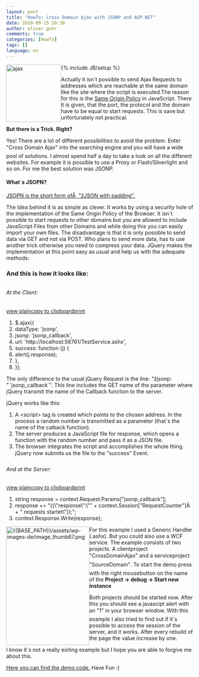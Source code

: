 ```yaml
---
layout: post
title: "HowTo: Cross Domain Ajax with JSONP and ASP.NET"
date: 2010-09-15 20:30
author: oliver.guhr
comments: true
categories: [HowTo]
tags: []
language: en
---
```

{% include JB/setup %}
<a href="{{BASE_PATH}}/assets/wp-images-de/image_thumb66.png"><img style="border-right-width: 0px; display: inline; border-top-width: 0px; border-bottom-width: 0px; margin-left: 0px; border-left-width: 0px; margin-right: 0px" title="ajax" src="{{BASE_PATH}}/assets/wp-images-de/image_thumb66.png" border="0" alt="ajax" hspace="12" width="147" height="154" align="left" /></a>

Actually it isn´t possible to send Ajax Requests to addresses which are reachable at the same domain like the site where the script is executed.The reason for this is the <a href="http://de.wikipedia.org/wiki/Same_Origin_Policy" target="_blank">Same Origin Policy</a> in JavaScript. There it is given, that the port, the protocol and the domain have to be equal to start requests. This is save but unfortunately not practical.

<!--more-->

<strong>But there is a Trick. Right?</strong>

Yes! There are a lot of different possibilities to avoid the problem. Enter "Cross Domain Ajax" into the searching engine and you will have a wide pool of solutions. I almost spend half a day to take a look on all the different websites. For example it is possible to use a Proxy or Flash/Silverlight and so on. For me the best solution was JSONP.
<h4></h4>
<h4><strong>What´s JSOPN? </strong></h4>
<p align="left"><a href="http://en.wikipedia.org/wiki/JSON#JSONP" target="_blank">JSOPN is the short form ofÂ  "žJSON with padding".</a></p>

The Idea behind it is as simple as clever. It works by using a security hole of the implementation of the Same Origin Policy of the Browser. It isn´t possible to start requests to other domains but you are allowed to include JavaScript Files from other Domains and while doing this you can easily import your own files. The disadvantage is that it is only possible to send data via GET and not via POST. Who plans to send more data, has to use another trick otherwise you need to compress your data. JQuery makes the implementation at this point easy as usual and help us with the adequate methods:
<h3>And this is how it looks like:</h3>
<h6></h6>
<h6><em>At the Client:</em></h6>
<div id="scid:812469c5-0cb0-4c63-8c15-c81123a09de7:c9755566-ec79-4566-a686-fcbaca4a0466" class="wlWriterSmartContent" style="padding-bottom: 0px; margin: 0px; padding-left: 0px; padding-right: 0px; display: inline; float: none; padding-top: 0px">
<div class="dp-highlighter">
<div class="bar">
<div class="tools"><a onclick="dp.sh.Toolbar.Command('ViewSource',this);return false;" href="about:blank#">view plain</a><a onclick="dp.sh.Toolbar.Command('CopyToClipboard',this);return false;" href="about:blank#">copy to clipboard</a><a onclick="dp.sh.Toolbar.Command('PrintSource',this);return false;" href="about:blank#">print</a></div>
</div>
<ol class="dp-c">
	<li class="alt"><span><span>$.ajax({ </span></span></li>
	<li><span> dataType: </span><span class="string">'jsonp'</span><span>, </span></li>
	<li class="alt"><span> jsonp: </span><span class="string">'jsonp_callback'</span><span>, </span></li>
	<li><span> url: </span><span class="string">'http://localhost:56761/TestService.ashx'</span><span>, </span></li>
	<li class="alt"><span> success: </span><span class="keyword">function</span><span> (j) { </span></li>
	<li><span> alert(j.response); </span></li>
	<li class="alt"><span> }, </span></li>
	<li><span> }); </span></li>
</ol>
</div>
<pre class="js" style="display: none">      $.ajax({
                dataType: 'jsonp',
                jsonp: 'jsonp_callback',
                url: 'http://localhost:56761/TestService.ashx',
                success: function (j) {
                    alert(j.response);
                },
            });</pre>
</div>
The only difference to the usual jQuery Request is the line: "žjsonp: "˜jsonp_callback´". This line includes the GET name of the parameter where jQuery transmit the name of the Callback function to the server.

jQuery works like this:
<ol>
	<li>A &lt;script&gt; tag is created which points to the chosen address. In the process a random number is transmitted as a parameter (that´s the name of the calback function).</li>
	<li>The server produces a JavaScript file for response, which opens a function with the random number and pass it as a JSON file.</li>
	<li>The browser integrates the script and accomplishes the whole thing. jQuery now submits us the file to the "success" Event.</li>
</ol>
<h6><em>And at the Server:</em></h6>
<div id="scid:812469c5-0cb0-4c63-8c15-c81123a09de7:35344d39-ea21-4560-8561-838b22133041" class="wlWriterSmartContent" style="padding-bottom: 0px; margin: 0px; padding-left: 0px; padding-right: 0px; display: inline; float: none; padding-top: 0px">
<div class="dp-highlighter">
<div class="bar">
<div class="tools"><a onclick="dp.sh.Toolbar.Command('ViewSource',this);return false;" href="about:blank#">view plain</a><a onclick="dp.sh.Toolbar.Command('CopyToClipboard',this);return false;" href="about:blank#">copy to clipboard</a><a onclick="dp.sh.Toolbar.Command('PrintSource',this);return false;" href="about:blank#">print</a></div>
</div>
<ol class="dp-c">
	<li class="alt"><span><span class="keyword">string</span><span> response = context.Request.Params[</span><span class="string">"jsonp_callback"</span><span>]; </span></span></li>
	<li><span> response += </span><span class="string">"({\"response\":\""</span><span> + context.Session[</span><span class="string">"RequestCounter"</span><span>]Â  + </span><span class="string">" requests startet\"});"</span><span>; </span></li>
	<li class="alt"><span>context.Response.Write(response); </span></li>
</ol>
</div>
<pre class="c#" style="display: none">string response = context.Request.Params["jsonp_callback"];
       response += "({\"response\":\"" + context.Session["RequestCounter"]  + " requests startet\"});";
context.Response.Write(response);</pre>
</div>
<a href="{{BASE_PATH}}/assets/wp-images-de/image_thumb67.png"><img style="border-right-width: 0px; display: inline; border-top-width: 0px; border-bottom-width: 0px; margin-left: 0px; border-left-width: 0px; margin-right: 0px" title="clip_image002" src="file:///Z:/Users/Oliver%20Guhr/AppData/Local/Temp/WindowsLiveWriter783867672/supfiles2E0B85/clip_image002_thumb2.jpg" border="0" alt="{{BASE_PATH}}/assets/wp-images-de/image_thumb67.png" hspace="12" width="223" height="317" align="left" /></a>

For this example I used a Generic Handler (.ashx). But you could also use a WCF service. The example consists of two projects. A clientproject "CrossDomainAjax" and a serviceproject "SourceDomain". To start the demo press with the right mousebutton on the name of the <strong>Project -&gt; debug -&gt; Start new instance</strong>

Both projects should be started now. After this you should see a javascipt alert with an "1" in your browser window. With this example I also tried to find out if it´s possible to access the session of the server, and it works. After every rebuild of the page the value increase by one.

I know it´s not a really exiting example but I hope you are able to forgive me about this.

<a href="{{BASE_PATH}}/assets/files/democode/crossdomainajax/CrossDomainAjax.zip" target="_blank">Here you can find the demo code.</a> Have Fun :)
